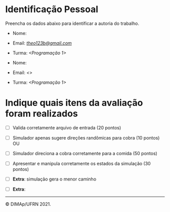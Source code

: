 ﻿# Identificação Pessoal

Preencha os dados abaixo para identificar a autoria do trabalho.

- Nome: *<Theo Henrique da Silva Borges>*
- Email: *<theo123b@gmail.com>*
- Turma: *<Programação 1>*

- Nome: *<Haniel Lucas Machado Rocha>*
- Email: *<>*
- Turma: *<Programação 1>*

# Indique quais itens da avaliação foram realizados

- [ ] Valida corretamente arquivo de entrada (20 pontos)

- [ ] Simulador apenas sugere direções randômicas para cobra (10 pontos)
OU
- [ ] Simulador direciona a cobra corretamente para a comida (50 pontos)

- [ ] Apresentar e manipula corretamente os estados da simulação (30 pontos)

- [ ] **Extra**: simulação gera o menor caminho
- [ ] **Extra**: 

--------
&copy; DIMAp/UFRN 2021.
